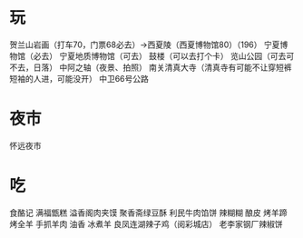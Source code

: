 # 玩
贺兰山岩画（打车70，门票68必去）->西夏陵（西夏博物馆80）（196）
宁夏博物馆（必去）
宁夏地质博物馆（可去）
鼓楼（可以去打个卡）
览山公园（可去可不去，日落）
中阿之轴（夜景、拍照）
南关清真大寺（清真寺有可能不让穿短裤短袖的人进，可能没开）
中卫66号公路
# 夜市
怀远夜市
# 吃
食酪记
满福甑糕
溢香阁肉夹馍
聚香斋绿豆酥
利民牛肉馅饼
辣糊糊
酿皮
烤羊蹄
烤全羊
手抓羊肉
油香
冰煮羊
良凤连湖辣子鸡（阅彩城店）
老李家钢厂辣椒饼


